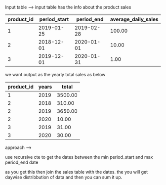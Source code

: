 Input table --> 
input table has the info about the product sales 


| product_id | period_start | period_end | average_daily_sales |
|------------|--------------|------------|--------------------|
| 1          | 2019-01-25   | 2019-02-28 | 100.00             |
| 2          | 2018-12-01   | 2020-01-01 | 10.00              |
| 3          | 2019-12-01   | 2020-01-31 | 1.00               |


we want output as the yearly total sales as below

| product_id | years | total   |
|------------|-------|---------|
| 1          | 2019  | 3500.00 |
| 2          | 2018  | 310.00  |
| 2          | 2019  | 3650.00 |
| 2          | 2020  | 10.00   |
| 3          | 2019  | 31.00   |
| 3          | 2020  | 30.00   |


approach -->

use recursive cte to get the dates between the min period_start and max period_end date

as you get this then join the sales table with the dates. the  you will get daywise distribbution of data and then you can sum it up.
